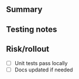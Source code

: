 ## Summary
## Testing notes
## Risk/rollout
- [ ] Unit tests pass locally
- [ ] Docs updated if needed
